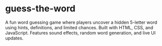 # guess-the-word
 A fun word guessing game where players uncover a hidden 5-letter word using hints, definitions, and limited chances. Built with HTML, CSS, and JavaScript. Features sound effects, random word generation, and live UI updates.
